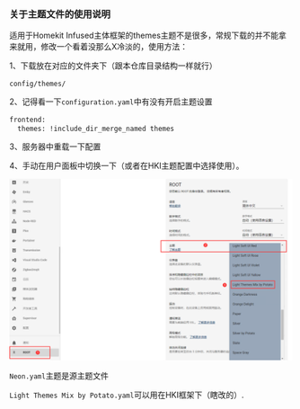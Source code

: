 ### **关于主题文件的使用说明**



适用于Homekit Infused主体框架的themes主题不是很多，常规下载的并不能拿来就用，修改一个看着没那么X冷淡的，使用方法：



1、下载放在对应的文件夹下（跟本仓库目录结构一样就行）

```
config/themes/
```



2、记得看一下`configuration.yaml`中有没有开启主题设置



```
frontend:
  themes: !include_dir_merge_named themes
```



3、服务器中重载一下配置



4、手动在用户面板中切换一下（或者在HKI主题配置中选择使用）。



![image-20210914135644313](README.assets/image-20210914135644313.png)



`Neon.yaml`主题是源主题文件

`Light Themes Mix by Potato.yaml`可以用在HKI框架下（瞎改的）.

